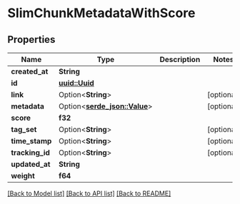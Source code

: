 # SlimChunkMetadataWithScore

## Properties

Name | Type | Description | Notes
------------ | ------------- | ------------- | -------------
**created_at** | **String** |  | 
**id** | [**uuid::Uuid**](uuid::Uuid.md) |  | 
**link** | Option<**String**> |  | [optional]
**metadata** | Option<[**serde_json::Value**](.md)> |  | [optional]
**score** | **f32** |  | 
**tag_set** | Option<**String**> |  | [optional]
**time_stamp** | Option<**String**> |  | [optional]
**tracking_id** | Option<**String**> |  | [optional]
**updated_at** | **String** |  | 
**weight** | **f64** |  | 

[[Back to Model list]](../README.md#documentation-for-models) [[Back to API list]](../README.md#documentation-for-api-endpoints) [[Back to README]](../README.md)


